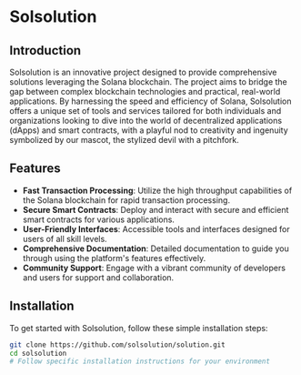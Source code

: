 # Solsolution

## Introduction
Solsolution is an innovative project designed to provide comprehensive solutions leveraging the Solana blockchain. The project aims to bridge the gap between complex blockchain technologies and practical, real-world applications. By harnessing the speed and efficiency of Solana, Solsolution offers a unique set of tools and services tailored for both individuals and organizations looking to dive into the world of decentralized applications (dApps) and smart contracts, with a playful nod to creativity and ingenuity symbolized by our mascot, the stylized devil with a pitchfork.

## Features
- **Fast Transaction Processing**: Utilize the high throughput capabilities of the Solana blockchain for rapid transaction processing.
- **Secure Smart Contracts**: Deploy and interact with secure and efficient smart contracts for various applications.
- **User-Friendly Interfaces**: Accessible tools and interfaces designed for users of all skill levels.
- **Comprehensive Documentation**: Detailed documentation to guide you through using the platform's features effectively.
- **Community Support**: Engage with a vibrant community of developers and users for support and collaboration.

## Installation
To get started with Solsolution, follow these simple installation steps:

```bash
git clone https://github.com/solsolution/solution.git
cd solsolution
# Follow specific installation instructions for your environment

